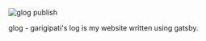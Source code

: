 ![glog publish](https://github.com/9prady9/9prady9.github.io/workflows/glog%20publish/badge.svg)

glog - garigipati's log is my website written using gatsby.
